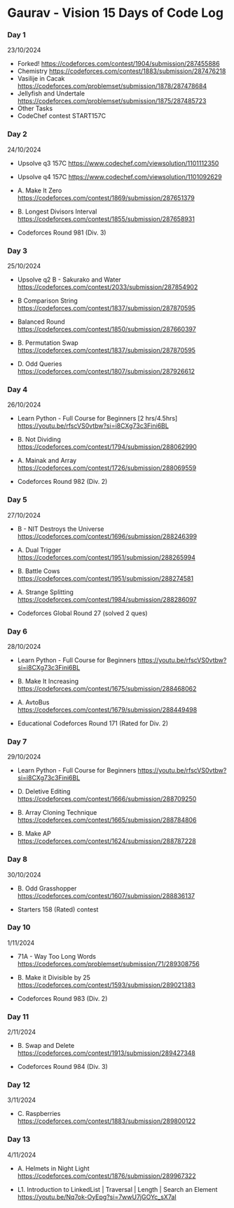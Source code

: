 # Gaurav - Vision 15 Days of Code Log

### Day 1

23/10/2024

- Forked!
https://codeforces.com/contest/1904/submission/287455886
- Chemistry
https://codeforces.com/contest/1883/submission/287476218
- Vasilije in Cacak 
https://codeforces.com/problemset/submission/1878/287478684
- Jellyfish and Undertale 
https://codeforces.com/problemset/submission/1875/287485723
- Other Tasks
- CodeChef contest START157C


### Day 2

24/10/2024

- Upsolve q3 157C
https://www.codechef.com/viewsolution/1101112350

- Upsolve q4 157C
https://www.codechef.com/viewsolution/1101092629

- A. Make It Zero
https://codeforces.com/contest/1869/submission/287651379

- B. Longest Divisors Interval
https://codeforces.com/contest/1855/submission/287658931

- Codeforces Round 981 (Div. 3)


### Day 3

25/10/2024

- Upsolve q2 B - Sakurako and Water 
https://codeforces.com/contest/2033/submission/287854902

- B Comparison String
https://codeforces.com/contest/1837/submission/287870595

- Balanced Round
https://codeforces.com/contest/1850/submission/287660397

- B. Permutation Swap
https://codeforces.com/contest/1837/submission/287870595

- D. Odd Queries
https://codeforces.com/contest/1807/submission/287926612



### Day 4

26/10/2024

- Learn Python - Full Course for Beginners [2 hrs/4.5hrs]
https://youtu.be/rfscVS0vtbw?si=i8CXg73c3Fini6BL

- B. Not Dividing
https://codeforces.com/contest/1794/submission/288062990

- A. Mainak and Array
https://codeforces.com/contest/1726/submission/288069559

- Codeforces Round 982 (Div. 2)



### Day 5

27/10/2024

-  B - NIT Destroys the Universe 
https://codeforces.com/contest/1696/submission/288246399

- A. Dual Trigger
https://codeforces.com/contest/1951/submission/288265994

- B. Battle Cows
https://codeforces.com/contest/1951/submission/288274581

- A. Strange Splitting
https://codeforces.com/contest/1984/submission/288286097

- Codeforces Global Round 27 (solved 2 ques)



### Day 6

28/10/2024

- Learn Python - Full Course for Beginners
https://youtu.be/rfscVS0vtbw?si=i8CXg73c3Fini6BL

- B. Make It Increasing
https://codeforces.com/contest/1675/submission/288468062

- A. AvtoBus
https://codeforces.com/contest/1679/submission/288449498

- Educational Codeforces Round 171 (Rated for Div. 2)




### Day 7

29/10/2024

- Learn Python - Full Course for Beginners
https://youtu.be/rfscVS0vtbw?si=i8CXg73c3Fini6BL

- D. Deletive Editing
https://codeforces.com/contest/1666/submission/288709250

- B. Array Cloning Technique
https://codeforces.com/contest/1665/submission/288784806

- B. Make AP
https://codeforces.com/contest/1624/submission/288787228




### Day 8

30/10/2024

- B. Odd Grasshopper
https://codeforces.com/contest/1607/submission/288836137

- Starters 158 (Rated) contest
  



### Day 10

1/11/2024

- 71A - Way Too Long Words 
https://codeforces.com/problemset/submission/71/289308756

- B. Make it Divisible by 25
https://codeforces.com/contest/1593/submission/289021383

- Codeforces Round 983 (Div. 2)



### Day 11

2/11/2024

- B. Swap and Delete
https://codeforces.com/contest/1913/submission/289427348

- Codeforces Round 984 (Div. 3)



### Day 12

3/11/2024

- C. Raspberries
https://codeforces.com/contest/1883/submission/289800122



### Day 13

4/11/2024

- A. Helmets in Night Light
   https://codeforces.com/contest/1876/submission/289967322
  
- L1. Introduction to LinkedList | Traversal | Length | Search an Element
  https://youtu.be/Nq7ok-OyEpg?si=7wwU7jGOYc_sX7aI


